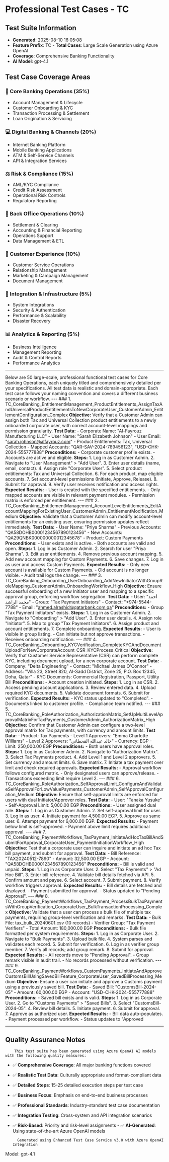 # Professional Test Cases - TC
            
## Test Suite Information
- **Generated**: 2025-08-10 16:05:08
- **Feature Prefix**: TC
        - **Total Cases**: Large Scale Generation using Azure OpenAI
- **Coverage**: Comprehensive Banking Functionality
- **AI Model**: gpt-4.1

## Test Case Coverage Areas

### 🏦 Core Banking Operations (35%)
- Account Management & Lifecycle
- Customer Onboarding & KYC
- Transaction Processing & Settlement
- Loan Origination & Servicing

### 💻 Digital Banking & Channels (20%)
- Internet Banking Platform
- Mobile Banking Applications
- ATM & Self-Service Channels
- API & Integration Services

### ⚖️ Risk & Compliance (15%)
- AML/KYC Compliance
- Credit Risk Assessment
- Operational Risk Controls
- Regulatory Reporting

### 🏢 Back Office Operations (10%)
- Settlement & Clearing
- Accounting & Financial Reporting
- Operations Support
- Data Management & ETL

### 👥 Customer Experience (10%)
- Customer Service Operations
- Relationship Management
- Marketing & Campaign Management
- Document Management

### 🔧 Integration & Infrastructure (5%)
- System Integrations
- Security & Authentication
- Performance & Scalability
- Disaster Recovery

### 📊 Analytics & Reporting (5%)
- Business Intelligence
- Management Reporting
- Audit & Control Reports
- Performance Analytics

---

Below are 50 large-scale, professional functional test cases for Core Banking Operations, each uniquely titled and comprehensively detailed per your specifications. All test data is realistic and domain-appropriate. Each test case follows your naming convention and covers a different business scenario or workflow. --- ### 1. TC_CoreBanking_EntitlementManagement_ProductEntitlements_AssignTaxAndUniversalProductEntitlementsToNewCorporateUser_CustomerAdmin_EntitlementConfiguration_Complex **Objective:** Verify that a Customer Admin can assign both Tax and Universal Collection product entitlements to a newly onboarded corporate user, with correct account-level mappings and permission granularity. **Test Data:** - Corporate Name: "Al-Fayrouz Manufacturing LLC" - User Name: "Sarah Elizabeth Johnson" - User Email: "sarah.johnson@alfayrouz.com" - Product Entitlements: Tax, Universal Collection - Mapped Accounts: "QAR-SAV-2024-789456123", "USD-CHK-2024-555777888" **Preconditions:** - Corporate customer profile exists. - Accounts are active and eligible. **Steps:** 1. Log in as Customer Admin. 2. Navigate to "User Management" > "Add User". 3. Enter user details (name, email, contact). 4. Assign role "Corporate User". 5. Select product entitlements: Tax and Universal Collection. 6. For each product, map eligible accounts. 7. Set account-level permissions (Initiate, Approve, Release). 8. Submit for approval. 9. Verify user receives notification and access rights. **Expected Results:** - User is created with the specified entitlements. - Only mapped accounts are visible in relevant payment modules. - Permission matrix is enforced per entitlement. --- ### 2. TC_CoreBanking_EntitlementManagement_AccountLevelEntitlements_EditAccountMappingForExistingUser_CustomerAdmin_EntitlementModification_Medium **Objective:** Validate that a Customer Admin can modify account-level entitlements for an existing user, ensuring permission updates reflect immediately. **Test Data:** - User Name: "Priya Sharma" - Previous Accounts: "QA58DOHB00001234567890123456" - New Accounts: "QA29QNBK000000000012345678" - Product: Custom Payments **Preconditions:** - User exists and is active. - Both accounts are valid and open. **Steps:** 1. Log in as Customer Admin. 2. Search for user "Priya Sharma". 3. Edit user entitlements. 4. Remove previous account mapping. 5. Add new account mapping for Custom Payments. 6. Save changes. 7. Log in as user and access Custom Payments. **Expected Results:** - Only new account is available for Custom Payments. - Old account is no longer visible. - Audit trail logs the change. --- ### 3. TC_CoreBanking_Onboarding_UserOnboarding_AddNewInitiatorWithGroupRoleMapping_CustomerAdmin_OnboardingWorkflow_High **Objective:** Ensure successful onboarding of a new Initiator user and mapping to a specific approval group, enforcing workflow segregation. **Test Data:** - User: "أحمد محمد الراشد" - Group: "Tax Payment Initiators" - Contact: "+974-5544-7788" - Email: "ahmed.alrashid@qatarbank.com.qa" **Preconditions:** - Group "Tax Payment Initiators" exists. **Steps:** 1. Log in as Customer Admin. 2. Navigate to "Onboarding" > "Add User". 3. Enter user details. 4. Assign role "Initiator". 5. Map to group "Tax Payment Initiators". 6. Assign product and account entitlements. 7. Complete onboarding. **Expected Results:** - User is visible in group listing. - Can initiate but not approve transactions. - Receives onboarding notification. --- ### 4. TC_CoreBanking_Onboarding_KYCVerification_CompleteKYCAndDocumentUploadForNewCorporateAccount_CSR_KYCProcess_Critical **Objective:** Verify that Customer Service Representative (CSR) can perform complete KYC, including document upload, for a new corporate account. **Test Data:** - Company: "Delta Engineering" - Contact: "Michael James O'Connor" - Address: "Villa 23, Street 820, Al-Sadd District, Zone 25, P.O. Box 12345, Doha, Qatar" - KYC Documents: Commercial Registration, Passport, Utility Bill **Preconditions:** - Account creation initiated. **Steps:** 1. Log in as CSR. 2. Access pending account applications. 3. Review entered data. 4. Upload required KYC documents. 5. Validate document formats. 6. Submit for verification. **Expected Results:** - KYC status updated to "Completed". - Documents linked to customer profile. - Compliance team notified. --- ### 5. TC_CoreBanking_RoleAuthorization_AuthorizationMatrix_SetUpMultiLevelApprovalMatrixForTaxPayments_CustomerAdmin_AuthorizationMatrix_High **Objective:** Confirm that Customer Admin can configure a two-level approval matrix for Tax payments, with currency and amount limits. **Test Data:** - Product: Tax Payments - Level 1 Approvers: "Emma Charlotte Williams" - Level 2 Approvers: "خالد عبدالله القحطاني" - Currency: EGP - Limit: 250,000.00 EGP **Preconditions:** - Both users have approval roles. **Steps:** 1. Log in as Customer Admin. 2. Navigate to "Authorization Matrix". 3. Select Tax Payments product. 4. Add Level 1 and Level 2 approvers. 5. Set currency and amount limits. 6. Save matrix. 7. Initiate a tax payment over limit and check required approvals. **Expected Results:** - Approval workflow follows configured matrix. - Only designated users can approve/release. - Transactions exceeding limit require Level 2. --- ### 6. TC_CoreBanking_RoleAuthorization_SelfApprovalLimit_ConfigureAndValidateSelfApprovalForLowValuePayments_CustomerAdmin_SelfApprovalConfiguration_Medium **Objective:** Ensure that self-approval limits are enforced for users with dual Initiator/Approver roles. **Test Data:** - User: "Tanaka Yusuke" - Self-Approval Limit: 5,000.00 EGP **Preconditions:** - User assigned dual role. **Steps:** 1. Log in as Customer Admin. 2. Set self-approval limit for user. 3. Log in as user. 4. Initiate payment for 4,500.00 EGP. 5. Approve as same user. 6. Attempt payment for 6,000.00 EGP. **Expected Results:** - Payment below limit is self-approved. - Payment above limit requires additional approval. --- ### 7. TC_CoreBanking_PaymentWorkflows_TaxPayment_InitiateAdHocTaxBillAndSubmitForApproval_CorporateUser_PaymentInitiationWorkflow_High **Objective:** Test that a corporate user can inquire and initiate an ad hoc Tax bill payment, and submit for approval. **Test Data:** - Bill Reference: "TAX20240512-7890" - Amount: 32,500.00 EGP - Account: "QA58DOHB00001234567890123456" **Preconditions:** - Bill is valid and unpaid. **Steps:** 1. Log in as Corporate User. 2. Select "Tax Payments" > "Ad Hoc Bill". 3. Enter bill reference. 4. Validate bill details fetched via API. 5. Confirm amount and payee. 6. Select account. 7. Submit payment. 8. Verify workflow triggers approval. **Expected Results:** - Bill details are fetched and displayed. - Payment submitted for approval. - Status updated to "Pending Approval". --- ### 8. TC_CoreBanking_PaymentWorkflows_TaxPayment_ProcessBulkTaxPaymentsWithGroupVerification_CorporateUser_BulkTransactionProcessing_Complex **Objective:** Validate that a user can process a bulk file of multiple tax payments, requiring group-level verification and remarks. **Test Data:** - Bulk File: tax_bulk_20240601.csv (10 records) - Verifier Group: "Tax Payment Verifiers" - Total Amount: 180,000.00 EGP **Preconditions:** - Bulk file formatted per system requirements. **Steps:** 1. Log in as Corporate User. 2. Navigate to "Bulk Payments". 3. Upload bulk file. 4. System parses and validates each record. 5. Submit for verification. 6. Log in as verifier group member. 7. Verify all records; add group remark. 8. Submit for approval. **Expected Results:** - All records move to "Pending Approval". - Group remark visible in audit trail. - No records processed without verification. --- ### 9. TC_CoreBanking_PaymentWorkflows_CustomPayments_InitiateAndApproveCustomsBillUsingSavedBillFeature_CorporateUser_SavedBillProcessing_Medium **Objective:** Ensure a user can initiate and approve a Customs payment using a previously saved bill. **Test Data:** - Saved Bill: "CustomsBill-2024-05" - Amount: 60,000.00 EGP - Account: "USD-CHK-2024-555777888" **Preconditions:** - Saved bill exists and is valid. **Steps:** 1. Log in as Corporate User. 2. Go to "Customs Payments" > "Saved Bills". 3. Select "CustomsBill-2024-05". 4. Review bill details. 5. Initiate payment. 6. Submit for approval. 7. Approve as authorized user. **Expected Results:** - Bill data auto-populates. - Payment processed per workflow. - Status updates to "Approved

---

## Quality Assurance Notes

        This test suite has been generated using Azure OpenAI AI models with the following quality measures:
- ✅ **Comprehensive Coverage**: All major banking functions covered
- ✅ **Realistic Test Data**: Culturally appropriate and format-compliant data
- ✅ **Detailed Steps**: 15-25 detailed execution steps per test case
- ✅ **Business Focus**: Emphasis on end-to-end business processes
- ✅ **Professional Standards**: Industry-standard test case documentation
- ✅ **Integration Testing**: Cross-system and API integration scenarios
- ✅ **Risk-Based**: Priority and risk-level assignments
        - ✅ **AI-Generated**: Using state-of-the-art Azure OpenAI models

        Generated using Enhanced Test Case Service v3.0 with Azure OpenAI Integration
Model: gpt-4.1
